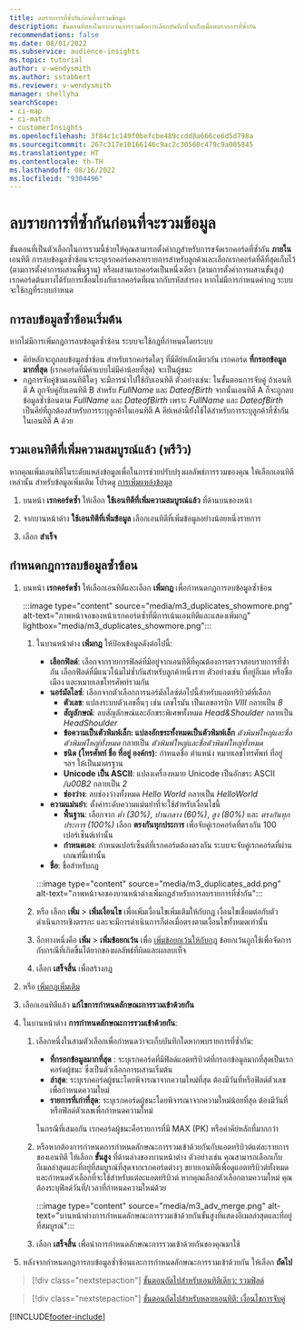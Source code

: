 ```yaml
---
title: ลบรายการที่ซ้ำกันก่อนที่จะรวมข้อมูล
description: ขั้นตอนที่สองในกระบวนการรวมคือการเลือกบันทึกที่จะเก็บเมื่อพบรายการที่ซ้ำกัน
recommendations: false
ms.date: 08/01/2022
ms.subservice: audience-insights
ms.topic: tutorial
author: v-wendysmith
ms.author: sstabbert
ms.reviewer: v-wendysmith
manager: shellyha
searchScope:
- ci-map
- ci-match
- customerInsights
ms.openlocfilehash: 3f84c1c149f0befcbe489ccdd8a666ce6d5d798a
ms.sourcegitcommit: 267c317e10166146c9ac2c30560c479c9a005845
ms.translationtype: HT
ms.contentlocale: th-TH
ms.lasthandoff: 08/16/2022
ms.locfileid: "9304496"
---
```

# <a name="remove-duplicates-before-unifying-data"></a>ลบรายการที่ซ้ำกันก่อนที่จะรวมข้อมูล

ขั้นตอนที่เป็นตัวเลือกในการรวมนี้ช่วยให้คุณสามารถตั้งค่ากฎสำหรับการขจัดเรกคอร์ดที่ซ้ำกัน **ภายใน** เอนทิตี การลบข้อมูลซ้ำซ้อนจะระบุเรกคอร์ดหลายรายการสำหรับลูกค้าและเลือกเรกคอร์ดที่ดีที่สุดเก็บไว้ (ตามการตั้งค่าการผสานพื้นฐาน) หรือผสานเรกคอร์ดเป็นหนึ่งเดียว (ตามการตั้งค่าการผสานขั้นสูง) เรกคอร์ดต้นทางได้รับการเชื่อมโยงกับเรกคอร์ดที่ผนวกกับรหัสสำรอง หากไม่มีการกำหนดค่ากฎ ระบบจะใช้กฎที่ระบบกำหนด

## <a name="default-deduplication"></a>การลบข้อมูลซ้ำซ้อนเริ่มต้น

หากไม่มีการเพิ่มกฎการลบข้อมูลซ้ำซ้อน ระบบจะใช้กฎที่กำหนดโดยระบบ

- คีย์หลักจะถูกลบข้อมูลซ้ำซ้อน
  สำหรับเรกคอร์ดใดๆ ที่มีคีย์หลักเดียวกัน เรกคอร์ด **ที่กรอกข้อมูลมากที่สุด** (เรกคอร์ดที่มีค่าแบบไม่มีค่าน้อยที่สุด) จะเป็นผู้ชนะ
- กฎการจับคู่ข้ามเอนทิตีใดๆ จะมีการนำไปใช้กับเอนทิตี
  ตัวอย่างเช่น: ในขั้นตอนการจับคู่ ถ้าเอนทิตี A ถูกจับคู่กับเอนทิตี B สำหรับ *FullName* และ *DateofBirth* จากนั้นเอนทิตี A ก็จะถูกลบข้อมูลซ้ำซ้อนตาม *FullName* และ *DateofBirth* เพราะ *FullName* และ *DateofBirth* เป็นคีย์ที่ถูกต้องสำหรับการระบุลูกค้าในเอนทิตี A คีย์เหล่านี้ยังใช้ได้สำหรับการระบุลูกค้าที่ซ้ำกันในเอนทิตี A ด้วย

## <a name="include-enriched-entities-preview"></a>รวมเอนทิตีที่เพิ่มความสมบูรณ์แล้ว (พรีวิว)

หากคุณเพิ่มเอนทิตีในระดับแหล่งข้อมูลเพื่อในการช่วยปรับปรุงผลลัพธ์การรวมของคุณ ให้เลือกเอนทิตีเหล่านั้น สำหรับข้อมูลเพิ่มเติม โปรดดู [การเพิ่มแหล่งข้อมูล](data-sources-enrichment.md)

1. บนหน้า **เรกคอร์ดซ้ำ** ให้เลือก **ใช้เอนทิตีที่เพิ่มความสมบูรณ์แล้ว** ที่ด้านบนของหน้า

1. จากบานหน้าต่าง **ใช้เอนทิตีที่เพิ่มข้อมูล** เลือกเอนทิตีที่เพิ่มข้อมูลอย่างน้อยหนึ่งรายการ

1. เลือก **สำเร็จ**

## <a name="define-deduplication-rules"></a>กำหนดกฎการลบข้อมูลซ้ำซ้อน

1. บนหน้า **เรกคอร์ดซ้ำ** ให้เลือกเอนทิตีและเลือก **เพิ่มกฎ** เพื่อกำหนดกฎการลบข้อมูลซ้ำซ้อน

   :::image type="content" source="media/m3_duplicates_showmore.png" alt-text="ภาพหน้าจอของหน้าเรกคอร์ดซ้ำที่มีการเน้นเอนทิตีและแสดงเพิ่มกฎ"  lightbox="media/m3_duplicates_showmore.png":::

   1. ในบานหน้าต่าง **เพิ่มกฎ** ให้ป้อนข้อมูลดังต่อไปนี้:
      - **เลือกฟิลด์**: เลือกจากรายการฟิลด์ที่มีอยู่จากเอนทิตีที่คุณต้องการตรวจสอบรายการที่ซ้ำกัน เลือกฟิลด์ที่มีแนวโน้มไม่ซ้ำกันสำหรับลูกค้าหนึ่งราย ตัวอย่างเช่น ที่อยู่อีเมล หรือชื่อ เมือง และหมายเลขโทรศัพท์รวมกัน
      - **นอร์มัลไลซ์**: เลือกจากตัวเลือกการนอร์มัลไลซ์ต่อไปนี้สำหรับแอตทริบิวต์ที่เลือก
        - **ตัวเลข**: แปลงระบบตัวเลขอื่นๆ เช่น เลขโรมัน เป็นเลขอารบิก *VIII* กลายเป็น *8*
        - **สัญลักษณ์**: ลบสัญลักษณ์และอักขระพิเศษทั้งหมด *Head&Shoulder* กลายเป็น *HeadShoulder*
        - **ข้อความเป็นตัวพิมพ์เล็ก: แปลงอักขระทั้งหมดเป็นตัวพิมพ์เล็ก** *ตัวพิมพ์ใหญ่และชื่อตัวพิมพ์ใหญ่ทั้งหมด* กลายเป็น *ตัวพิมพ์ใหญ่และชื่อตัวพิมพ์ใหญ่ทั้งหมด*
        - **ชนิด (โทรศัพท์ ชื่อ ที่อยู่ องค์กร)**: กำหนดชื่อ ตำแหน่ง หมายเลขโทรศัพท์ ที่อยู่ ฯลฯ ให้เป็นมาตรฐาน
        - **Unicode เป็น ASCII**: แปลงเครื่องหมาย Unicode เป็นอักขระ ASCII */u00B2* กลายเป็น *2*
        - **ช่องว่าง**: ลบช่องว่างทั้งหมด *Hello   World* กลายเป็น *HelloWorld*
      - **ความแม่นยำ**: ตั้งค่าระดับความแม่นยำที่จะใช้สำหรับเงื่อนไขนี้
        - **พื้นฐาน**: เลือกจาก *ต่ำ (30%)*, *ปานกลาง (60%)*, *สูง (80%)* และ *ตรงกันทุกประการ (100%)* เลือก **ตรงกันทุกประการ** เพื่อจับคู่เรกคอร์ดที่ตรงกัน 100 เปอร์เซ็นต์เท่านั้น
        - **กำหนดเอง**: กำหนดเปอร์เซ็นต์ที่เรกคอร์ดต้องตรงกัน ระบบจะจับคู่เรกคอร์ดที่ผ่านเกณฑ์นี้เท่านั้น
      - **ชื่อ**: ชื่อสำหรับกฎ

      :::image type="content" source="media/m3_duplicates_add.png" alt-text="ภาพหน้าจอของบานหน้าต่างเพิ่มกฎสำหรับการลบรายการที่ซ้ำกัน":::

   1. หรือ เลือก **เพิ่ม** > **เพิ่มเงื่อนไข** เพื่อเพิ่มเงื่อนไขเพิ่มเติมให้กับกฎ เงื่อนไขเชื่อมต่อกับตัวดำเนินการเชิงตรรกะ และจะมีการดำเนินการก็ต่อเมื่อตรงตามเงื่อนไขทั้งหมดเท่านั้น

   1. อีกทางหนึ่งคือ **เพิ่ม** > **เพิ่มข้อยกเว้น** เพื่อ [เพิ่มข้อยกเว้นให้กับกฎ](match-entities.md#add-exceptions-to-a-rule) ข้อยกเว้นถูกใช้เพื่อจัดการกับกรณีที่เกิดขึ้นได้ยากของผลลัพธ์ที่ผิดและผลลบเท็จ

   1. เลือก **เสร็จสิ้น** เพื่อสร้างกฎ

1. หรือ [เพิ่มกฎเพิ่มเติม](#define-deduplication-rules)

1. เลือกเอนทิตีแล้ว **แก้ไขการกําหนดลักษณะการรวมเข้าด้วยกัน**

1. ในบานหน้าต่าง **การกําหนดลักษณะการรวมเข้าด้วยกัน**:
   1. เลือกหนึ่งในสามตัวเลือกเพื่อกำหนดว่าจะเก็บบันทึกใดหากพบรายการที่ซ้ำกัน:
      - **ที่กรอกข้อมูลมากที่สุด** : ระบุเรกคอร์ดที่มีฟิลด์แอตทริบิวต์ที่กรอกข้อมูลมากที่สุดเป็นเรกคอร์ดผู้ชนะ ซึ่งเป็นตัวเลือกการผสานเริ่มต้น
      - **ล่าสุด**: ระบุเรกคอร์ดผู้ชนะโดยพิจารณาจากความใหม่ที่สุด ต้องมีวันที่หรือฟิลด์ตัวเลขเพื่อกำหนดความใหม่
      - **รายการที่เก่าที่สุด**: ระบุเรกคอร์ดผู้ชนะโดยพิจารณาจากความใหม่น้อยที่สุด ต้องมีวันที่หรือฟิลด์ตัวเลขเพื่อกำหนดความใหม่

      ในกรณีที่เสมอกัน เรกคอร์ดผู้ชนะคือรายการที่มี MAX (PK) หรือค่าคีย์หลักที่มากกว่า

   1. หรือหากต้องการกำหนดการกําหนดลักษณะการรวมเข้าด้วยกันกับแอตทริบิวต์แต่ละรายการของเอนทิตี ให้เลือก **ขั้นสูง** ที่ด้านล่างของบานหน้าต่าง ตัวอย่างเช่น คุณสามารถเลือกเก็บอีเมลล่าสุดและที่อยู่ที่สมบูรณ์ที่สุดจากเรกคอร์ดต่างๆ ขยายเอนทิตีเพื่อดูแอตทริบิวต์ทั้งหมดและกำหนดตัวเลือกที่จะใช้สำหรับแต่ละแอตทริบิวต์ หากคุณเลือกตัวเลือกตามความใหม่ คุณต้องระบุฟิลด์วันที่/เวลาที่กำหนดความใหม่ด้วย

      :::image type="content" source="media/m3_adv_merge.png" alt-text="บานหน้าต่างการกําหนดลักษณะการรวมเข้าด้วยกันขั้นสูงที่แสดงอีเมลล่าสุดและที่อยู่ที่สมบูรณ์":::

   1. เลือก **เสร็จสิ้น** เพื่อนำการกําหนดลักษณะการรวมเข้าด้วยกันของคุณมาใช้

1. หลังจากกำหนดกฎการลบข้อมูลซ้ำซ้อนและการกําหนดลักษณะการรวมเข้าด้วยกัน ให้เลือก **ถัดไป**
  
> [!div class="nextstepaction"]
> [ขั้นตอนถัดไปสำหรับเอนทิตีเดียว: รวมฟิลด์](merge-entities.md)

> [!div class="nextstepaction"]
> [ขั้นตอนถัดไปสำหรับหลายเอนทิตี: เงื่อนไขการจับคู่](match-entities.md)

[!INCLUDE[footer-include](includes/footer-banner.md)]
